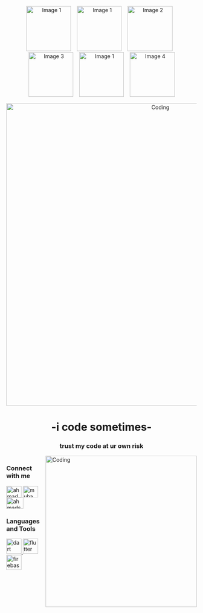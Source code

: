 
<p align="center">
 <img src="https://i.pinimg.com/736x/1a/58/26/1a5826a6883ca57fd508bb9f2e05c801.jpg" alt="Image 1" width="118.5" height="118.5" />&nbsp;&nbsp;&nbsp;
  <img src="https://i.pinimg.com/736x/bc/e6/a9/bce6a9a61dbcc7cb294674fe8c573cc9.jpg" alt="Image 1" width="118.5" height="118.5" />&nbsp;&nbsp;&nbsp;
  <img src="https://i.pinimg.com/564x/f0/40/9d/f0409d15cd71bbf81d83526e87efb231.jpg" alt="Image 2" width="118.5" height="118.5" />&nbsp;&nbsp;&nbsp;
  <img src="https://i.pinimg.com/564x/72/85/e8/7285e8420969b7954b3aa947dfe19c81.jpg" alt="Image 3" width="118.5" height="118.5" />&nbsp;&nbsp;&nbsp;
 <img src="https://i.pinimg.com/736x/bd/80/ad/bd80ad11e964c28079678b217055a0fd.jpg" alt="Image 1" width="118.5" height="118.5" />&nbsp;&nbsp;&nbsp;
  <img src="https://i.pinimg.com/736x/c8/b0/4c/c8b04c051589258b78d66ccdbc5a0c19.jpg" alt="Image 4" width="118.5" height="118.5" />
</p>


<p align="center">
  <img src="https://i.pinimg.com/originals/05/f1/7d/05f17d6e87ad18f65940f896f4cf11a4.gif" alt="Coding" width="800" />
</p>

<h1 align="center">-i code sometimes-</h1>
<h3 align="center">trust my code at ur own risk</h3>
<img align="right" alt="Coding" width="400" src="https://gifimage.net/wp-content/uploads/2017/10/code-gif-7.gif">


<h1 align="center"></h1>


<h3 align="left">Connect with me </h3>
<p align="left">
<a href="https://twitter.com/jurazilG" target="blank"><img align="center" src="https://raw.githubusercontent.com/rahuldkjain/github-profile-readme-generator/master/src/images/icons/Social/twitter.svg" alt="ahmads_exe" height="30" width="40" /></a>
<a href="https://www.linkedin.com/in/amnakamranbutt/" target="blank"><img align="center" src="https://raw.githubusercontent.com/rahuldkjain/github-profile-readme-generator/master/src/images/icons/Social/linked-in-alt.svg" alt="muhammad-ahmad-25155a1b0" height="30" width="40" /></a>
<a href="https://instagram.com/jurazil" target="blank"><img align="center" src="https://raw.githubusercontent.com/rahuldkjain/github-profile-readme-generator/master/src/images/icons/Social/instagram.svg" alt="ahmads.exe" height="30" width="45" /></a>
</p>


<h3 align="left">Languages and Tools </h3>
<p align="left"> <a href="https://dart.dev" target="_blank" rel="noreferrer"> <img src="https://www.vectorlogo.zone/logos/dartlang/dartlang-icon.svg" alt="dart" width="40" height="40"/> </a> <a href="https://flutter.dev" target="_blank" rel="noreferrer"> <img src="https://www.vectorlogo.zone/logos/flutterio/flutterio-icon.svg" alt="flutter" width="40" height="40"/> </a> <a href="https://firebase.google.com/" target="_blank" rel="noreferrer"> <img src="https://www.vectorlogo.zone/logos/firebase/firebase-icon.svg" alt="firebase" width="40" height="40"/> </a> 
 </p>
 
